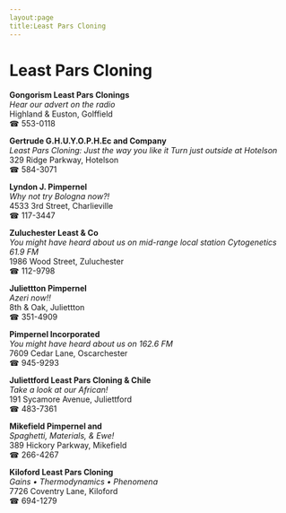 ```yaml
---
layout:page
title:Least Pars Cloning
---
```

# Least Pars Cloning

**Gongorism Least Pars Clonings**  
_Hear our advert on the radio_  
Highland & Euston, Golffield  
☎ 553-0118



**Gertrude G.H.U.Y.O.P.H.Ec and Company**  
_Least Pars Cloning: Just the way you like it 
Turn just outside at Hotelson_  
329 Ridge Parkway, Hotelson  
☎ 584-3071



**Lyndon J. Pimpernel**  
_Why not try Bologna now?!_  
4533 3rd Street, Charlieville  
☎ 117-3447



**Zuluchester Least & Co**  
_You might have heard about us on mid-range local station Cytogenetics 61.9 FM_  
1986 Wood Street, Zuluchester  
☎ 112-9798



**Juliettton Pimpernel**  
_Azeri now!!_  
8th & Oak, Juliettton  
☎ 351-4909



**Pimpernel Incorporated**  
_You might have heard about us on 162.6 FM_  
7609 Cedar Lane, Oscarchester  
☎ 945-9293



**Juliettford Least Pars Cloning & Chile**  
_Take a look at our African!_  
191 Sycamore Avenue, Juliettford  
☎ 483-7361



**Mikefield Pimpernel and**  
_Spaghetti, Materials, & Ewe!_  
389 Hickory Parkway, Mikefield  
☎ 266-4267



**Kiloford Least Pars Cloning**  
_Gains • Thermodynamics • Phenomena_  
7726 Coventry Lane, Kiloford  
☎ 694-1279




